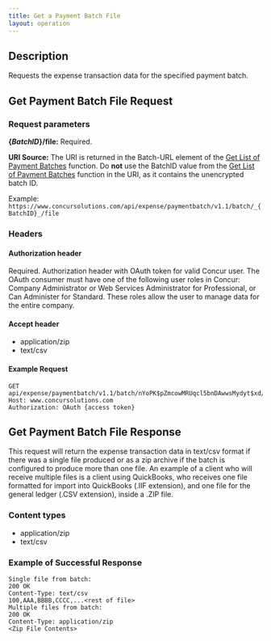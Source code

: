 ```yaml
---
title: Get a Payment Batch File
layout: operation
---
```



## Description 
Requests the expense transaction data for the specified payment batch. 

##  Get Payment Batch File Request

### Request parameters

**{_BatchID_}/file:** Required.

**URI Source:** The URI is returned in the Batch-URL element of the [Get List of Payment Batches][1] function. Do **not** use the BatchID value from the [Get List of Payment Batches][1] function in the URI, as it contains the unencrypted batch ID.

Example:  
`https://www.concursolutions.com/api/expense/paymentbatch/v1.1/batch/_{BatchID}_/file`

### Headers

#### Authorization header
Required. Authorization header with OAuth token for valid Concur user. The OAuth consumer must have one of the following user roles in Concur: Company Administrator or Web Services Administrator for Professional, or Can Administer for Standard. These roles allow the user to manage data for the entire company.

#### Accept header

* application/zip
* text/csv

####  Example Request

    GET api/expense/paymentbatch/v1.1/batch/nYoPK$pZmcowMRUqcl5bnDAwwsMydyt$xd/file 
    Host: www.concursolutions.com
    Authorization: OAuth {access token}


##  Get Payment Batch File Response

This request will return the expense transaction data in text/csv format if there was a single file produced or as a zip archive if the batch is configured to produce more than one file. An example of a client who will receive multiple files is a client using QuickBooks, who receives one file formatted for import into QuickBooks (.IIF extension), and one file for the general ledger (.CSV extension), inside a .ZIP file.

### Content types

* application/zip
* text/csv

###  Example of Successful Response

    Single file from batch:
    200 OK
    Content-Type: text/csv
    100,AAA,BBBB,CCCC,...<rest of file>
    Multiple files from batch:
    200 OK
    Content-Type: application/zip
    <Zip File Contents>

  

[1]: https://developer.concur.com/payment-batch-file/payment-batch-resource/get-list-payment-batches

